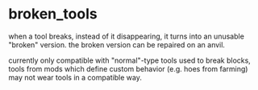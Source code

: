 # broken_tools

when a tool breaks, instead of it disappearing, it turns into an unusable "broken" version. the broken version
can be repaired on an anvil.

currently only compatible with "normal"-type tools used to break blocks, tools from mods which define custom behavior
(e.g. hoes from farming) may not wear tools in a compatible way.
